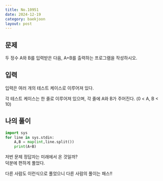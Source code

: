 ```yaml
---
title: No.10951
date: 2024-12-19
category: baekjoon
layout: post
---
```

문제
--
두 정수 A와 B를 입력받은 다음, A+B를 출력하는 프로그램을 작성하시오.  

입력
--
입력은 여러 개의 테스트 케이스로 이루어져 있다.  

각 테스트 케이스는 한 줄로 이루어져 있으며, 각 줄에 A와 B가 주어진다. (0 < A, B < 10)  

나의 풀이
--
```python
import sys
for line in sys.stdin:
    A,B = map(int,line.split())
    print(A+B)
```
저번 문제 정답자는 미래에서 온 것일까?  
덕분에 편하게 풀었다.  

다른 사람도 이런식으로 풀었으니 다른 사람의 풀이는 패스!!
